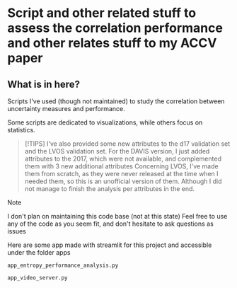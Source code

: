 # Script and other related stuff to assess the correlation performance and other relates stuff to my ACCV paper

## What is in here?
Scripts I've used (though not maintained) to study the correlation between uncertainty measures and performance.

Some scripts are dedicated to visualizations, while others focus on statistics.

> [!TIPS]
> I've also provided some new attributes to the d17 validation set and the LVOS validation set.
> For the DAVIS version, I just added attributes to the 2017, which were not available, and complemented them with 3 new additional attributes
> Concerning LVOS, I've made them from scratch, as they were never released at the time when I needed them, so this is an unofficial version of them.
Although I did not manage to finish the analysis per attributes in the end.


> [!NOTE] 
> I don't plan on maintaining this code base (not at this state)
> Feel free to use any of the code as you seem fit, and don't hesitate to ask questions as issues


Here are some app made with streamlit for this project and accessible under the folder apps

```app_entropy_performance_analysis.py```



```app_video_server.py```


